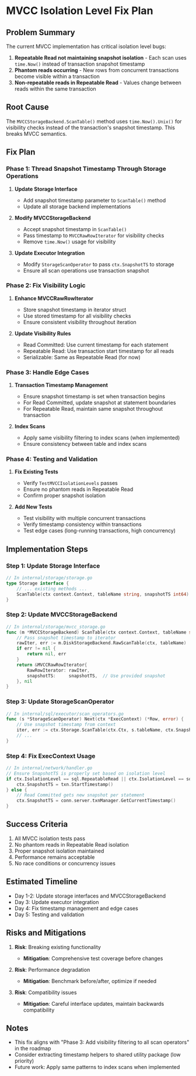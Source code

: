 # MVCC Isolation Level Fix Plan

## Problem Summary

The current MVCC implementation has critical isolation level bugs:
1. **Repeatable Read not maintaining snapshot isolation** - Each scan uses `time.Now()` instead of transaction snapshot timestamp
2. **Phantom reads occurring** - New rows from concurrent transactions become visible within a transaction
3. **Non-repeatable reads in Repeatable Read** - Values change between reads within the same transaction

## Root Cause

The `MVCCStorageBackend.ScanTable()` method uses `time.Now().Unix()` for visibility checks instead of the transaction's snapshot timestamp. This breaks MVCC semantics.

## Fix Plan

### Phase 1: Thread Snapshot Timestamp Through Storage Operations

1. **Update Storage Interface** 
   - Add snapshot timestamp parameter to `ScanTable()` method
   - Update all storage backend implementations

2. **Modify MVCCStorageBackend**
   - Accept snapshot timestamp in `ScanTable()`
   - Pass timestamp to `MVCCRawRowIterator` for visibility checks
   - Remove `time.Now()` usage for visibility

3. **Update Executor Integration**
   - Modify `StorageScanOperator` to pass `ctx.SnapshotTS` to storage
   - Ensure all scan operations use transaction snapshot

### Phase 2: Fix Visibility Logic

1. **Enhance MVCCRawRowIterator**
   - Store snapshot timestamp in iterator struct
   - Use stored timestamp for all visibility checks
   - Ensure consistent visibility throughout iteration

2. **Update Visibility Rules**
   - Read Committed: Use current timestamp for each statement
   - Repeatable Read: Use transaction start timestamp for all reads
   - Serializable: Same as Repeatable Read (for now)

### Phase 3: Handle Edge Cases

1. **Transaction Timestamp Management**
   - Ensure snapshot timestamp is set when transaction begins
   - For Read Committed, update snapshot at statement boundaries
   - For Repeatable Read, maintain same snapshot throughout transaction

2. **Index Scans**
   - Apply same visibility filtering to index scans (when implemented)
   - Ensure consistency between table and index scans

### Phase 4: Testing and Validation

1. **Fix Existing Tests**
   - Verify `TestMVCCIsolationLevels` passes
   - Ensure no phantom reads in Repeatable Read
   - Confirm proper snapshot isolation

2. **Add New Tests**
   - Test visibility with multiple concurrent transactions
   - Verify timestamp consistency within transactions
   - Test edge cases (long-running transactions, high concurrency)

## Implementation Steps

### Step 1: Update Storage Interface
```go
// In internal/storage/storage.go
type Storage interface {
    // ... existing methods ...
    ScanTable(ctx context.Context, tableName string, snapshotTS int64) (RowIterator, error)
}
```

### Step 2: Update MVCCStorageBackend
```go
// In internal/storage/mvcc_storage.go
func (m *MVCCStorageBackend) ScanTable(ctx context.Context, tableName string, snapshotTS int64) (RowIterator, error) {
    // Pass snapshot timestamp to iterator
    rawIter, err := m.DiskStorageBackend.RawScanTable(ctx, tableName)
    if err != nil {
        return nil, err
    }
    return &MVCCRawRowIterator{
        RawRowIterator: rawIter,
        snapshotTS:     snapshotTS,  // Use provided snapshot
    }, nil
}
```

### Step 3: Update StorageScanOperator
```go
// In internal/sql/executor/scan_operators.go
func (s *StorageScanOperator) Next(ctx *ExecContext) (*Row, error) {
    // Use snapshot timestamp from context
    iter, err := ctx.Storage.ScanTable(ctx.Ctx, s.tableName, ctx.SnapshotTS)
    // ...
}
```

### Step 4: Fix ExecContext Usage
```go
// In internal/network/handler.go
// Ensure SnapshotTS is properly set based on isolation level
if ctx.IsolationLevel == sql.RepeatableRead || ctx.IsolationLevel == sql.Serializable {
    ctx.SnapshotTS = txn.StartTimestamp()
} else {
    // Read Committed gets new snapshot per statement
    ctx.SnapshotTS = conn.server.txnManager.GetCurrentTimestamp()
}
```

## Success Criteria

1. All MVCC isolation tests pass
2. No phantom reads in Repeatable Read isolation
3. Proper snapshot isolation maintained
4. Performance remains acceptable
5. No race conditions or concurrency issues

## Estimated Timeline

- Day 1-2: Update storage interfaces and MVCCStorageBackend
- Day 3: Update executor integration
- Day 4: Fix timestamp management and edge cases
- Day 5: Testing and validation

## Risks and Mitigations

1. **Risk**: Breaking existing functionality
   - **Mitigation**: Comprehensive test coverage before changes

2. **Risk**: Performance degradation
   - **Mitigation**: Benchmark before/after, optimize if needed

3. **Risk**: Compatibility issues
   - **Mitigation**: Careful interface updates, maintain backwards compatibility

## Notes

- This fix aligns with "Phase 3: Add visibility filtering to all scan operators" in the roadmap
- Consider extracting timestamp helpers to shared utility package (low priority)
- Future work: Apply same patterns to index scans when implemented